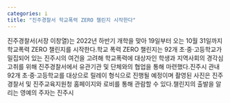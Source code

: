 ```yaml
---
categories: i
title: "진주경찰서 학교폭력 ZERO 챌린지 시작한다"
---
```

진주경찰서(서장 이창열)는 2022년 하반기 개학을 맞아 19일부터 오는 10월 31일까지 학교폭력 ZERO 챌린지를 시작한다.학교 폭력 ZERO 챌린지는 92개 초·중·고등학교가 밀집되어 있는 진주시의 여건을 고려해 학교폭력에 대상자인 학생과 지역사회의 경각심 고취를 위해 진주경찰서에서 유관기관 및 단체와의 협업을 통해 마련했다.진주시 관내 92개 초·중·고등학교를 대상으로 릴레이 형식으로 진행될 예정이며 촬영된 사진은 진주경찰서 및 진주교육지원청 홈페이지와 로비를 통해 관람할 수 있다.챌린지의 출발을 알리는 영예의 주자는 진주시